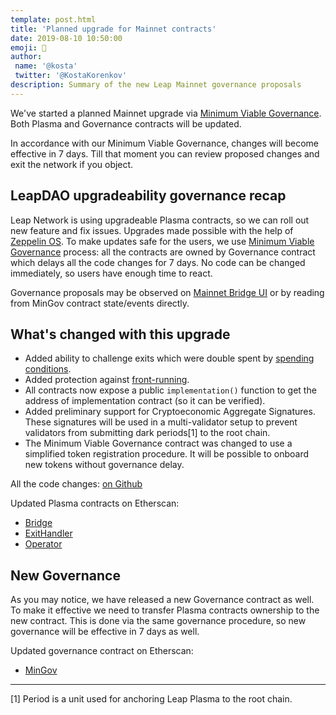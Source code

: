 ```yaml
---
template: post.html
title: 'Planned upgrade for Mainnet contracts'
date: 2019-08-10 10:50:00
emoji: 🍃
author:
 name: '@kosta'
 twitter: '@KostaKorenkov'
description: Summary of the new Leap Mainnet governance proposals
---
```


We've started a planned Mainnet upgrade via [Minimum Viable Governance](https://leapdao.org/blog/Minimal-Viable-Governance/). Both Plasma and Governance contracts will be updated.

In accordance with our Minimum Viable Governance, changes will become effective in 7 days. Till that moment you can review proposed changes and exit the network if you object.

## LeapDAO upgradeability governance recap

Leap Network is using upgradeable Plasma contracts, so we can roll out new feature and fix issues. Upgrades made possible with the help of [Zeppelin OS](https://zeppelinos.org/). To make updates safe for the users, we use [Minimum Viable Governance](https://leapdao.org/blog/Minimal-Viable-Governance/) process: all the contracts are owned by Governance contract which delays all the code changes for 7 days. No code can be changed immediately, so users have enough time to react.

Governance proposals may be observed on [Mainnet Bridge UI](https://mainnet.leapdao.org/governance) or by reading from MinGov contract state/events directly.

## What's changed with this upgrade

- Added ability to challenge exits which were double spent by [spending conditions](https://docs.leapdao.org/spending-conditions/).
- Added protection against [front-running](https://twitter.com/troggo/status/1143404964326322176).
- All contracts now expose a public `implementation()` function to get the address of implementation contract (so it can be verified).
- Added preliminary support for Cryptoeconomic Aggregate Signatures. These signatures will be used in a multi-validator setup to prevent validators from submitting dark periods[1] to the root chain.
- The Minimum Viable Governance contract was changed to use a simplified token registration procedure. It will be possible to onboard new tokens without governance delay.

All the code changes: [on Github](https://github.com/leapdao/leap-contracts/compare/v1.1.0...v1.2.0)

Updated Plasma contracts on Etherscan:

- [Bridge](https://etherscan.io/address/0xb567930450B78D0C1Bda82BdE363ABE2FDC3102D)
- [ExitHandler](https://etherscan.io/address/0x208bE5C980e2DC3cCbc6D4fC3c604beb66ede6b2)
- [Operator](https://etherscan.io/address/0xe80757244a15C5Bd45b7FC1a053e135F4D163D94)

## New Governance

As you may notice, we have released a new Governance contract as well. To make it effective we need to transfer Plasma contracts ownership to the new contract. This is done via the same governance procedure, so new governance will be effective in 7 days as well.

Updated governance contract on Etherscan:

- [MinGov](https://etherscan.io/address/0x17Bcf59D273f7C58735ed80Ea001a69f80DF92fc)

----

[1] Period is a unit used for anchoring Leap Plasma to the root chain.
